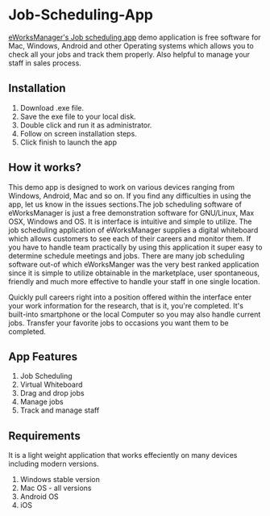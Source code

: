 # Job-Scheduling-App
 <a href="http://www.eworksmanager.co.uk/job-scheduling-software.html">eWorksManager's Job scheduling app</a> demo application is free software for Mac, Windows, Android and other Operating systems which allows you to check all your jobs and track them properly. Also helpful to manage your staff in sales process.

<h2>Installation</h2>
<ol>
	<li>Download .exe file.</li>
	<li>Save the exe file to your local disk.</li>
	<li>Double click and run it as administrator.</li>
	<li>Follow on screen installation steps.</li>
	<li>Click finish to launch the app</li>
</ol>
<h2>How it works?</h2>
<p>This demo app is designed to work on various devices ranging from Windows, Android, Mac and so on. If you find any difficulties in using the app, let us know in the issues sections.The job scheduling software of eWorksManager is just a free demonstration software for GNU/Linux, Max OSX, Windows and OS. It is interface is intuitive and simple to utilize. The job scheduling application of eWorksManager supplies a digital whiteboard which allows customers to see each of their careers and monitor them. If you have to handle team practically by using this application it super easy to determine schedule meetings and jobs. There are many job scheduling software out-of which eWorksManger was the very best ranked application since it is simple to utilize obtainable in the marketplace, user spontaneous, friendly and much more effective to handle your staff in one single location.</p>

<p>Quickly pull careers right into a position offered within the interface enter your work information for the research, that is it, you're completed. It's built-into smartphone or the local Computer so you may also handle current jobs. Transfer your favorite jobs to occasions you want them to be completed.</p>

<h2>App Features</h2>
<ol>
	<li>Job Scheduling</li>
	<li>Virtual Whiteboard</li>
	<li>Drag and drop jobs</li>
	<li>Manage jobs</li>
	<li>Track and manage staff</li>
</ol>
<h2>Requirements</h2>
<p>It is a light weight application that works effeciently on many devices including modern versions.</p>
<ol>
	<li>Windows stable version</li>
	<li>Mac OS  - all versions</li>
	<li>Android OS</li>
	<li>iOS</li>
</ol>
